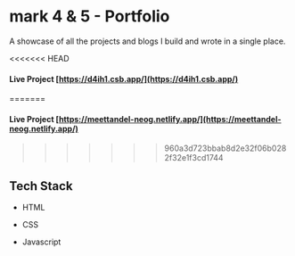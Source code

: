 # mark 4 & 5 - Portfolio

A showcase of all the projects and blogs I build and wrote in a single place. 

<<<<<<< HEAD
#### Live Project [https://d4ih1.csb.app/](https://d4ih1.csb.app/)
=======
#### Live Project [https://meettandel-neog.netlify.app/](https://meettandel-neog.netlify.app/)
>>>>>>> 960a3d723bbab8d2e32f06b0282f32e1f3cd1744

## Tech Stack

* HTML

* CSS

* Javascript
